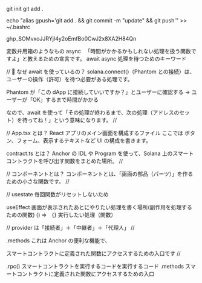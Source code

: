 git init
git add .

echo "alias gpush='git add . && git commit -m \"update\" && git push'" >> ~/.bashrc

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

変数弁用箱のようなもの
async 　「時間がかかるかもしれない処理を扱う関数ですよ」と教えるための宣言です。
await async 処理を待つためのキーワード

//
📌 なぜ await を使っているの？
solana.connect()（Phantom との接続）は、ユーザーの操作（許可）を待つ必要がある処理です。

Phantom が「この dApp に接続していいですか？」とユーザーに確認する → ユーザーが「OK」するまで時間がかかる

なので、await を使って「その処理が終わるまで、次の処理（アドレスのセット）を待ってね！」という意味になります。
//

//
App.tsx とは？
React アプリのメイン画面を構成するファイル
ここでは ボタン、フォーム、表示するテキストなど UI の構成を書きます。

contract.ts とは？
Anchor の IDL や Program を使って、Solana 上のスマートコントラクトを呼び出す関数をまとめた場所。
//

//
コンポーネントとは？
コンポーネントとは、「画面の部品（パーツ）」を作るための小さな関数です。
//

//
usestate 毎回関数がリセットしないため

useEffect
画面が表示されたあとにやりたい処理を書く場所(副作用を処理するための関数)
() =>　{}
実行したい処理（関数）

//
provider は「接続者」＋「中継者」＋「代理人」
//

.methods
これは Anchor の便利な機能で、

スマートコントラクトに定義された関数にアクセスするための入口です
//

.rpc() スマートコントラクトを実行するコードを実行するコード
.methods スマートコントラクトに定義された関数にアクセスするための入口
